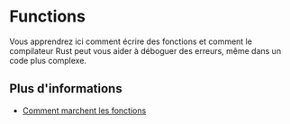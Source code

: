 # Functions

Vous apprendrez ici comment écrire des fonctions et comment le compilateur 
Rust peut vous aider à déboguer des erreurs, même dans un code plus complexe.

## Plus d'informations

- [Comment marchent les fonctions](https://doc.rust-lang.org/book/ch03-03-how-functions-work.html)
